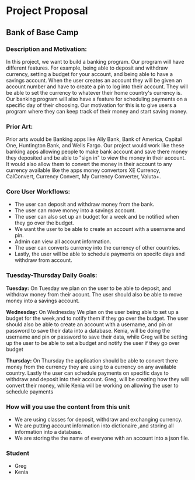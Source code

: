# Project Proposal 
## Bank of Base Camp
### Description and Motivation:
In this project, we want to build a banking program. Our program will have different features. For example, being able to deposit and withdraw currency, setting a budget for your account, and being able to have a savings account. When the user creates an account they will be given an account number and have to create a pin to log into their account. They will be able to set the currency to whatever their home country's currency is. Our banking program will also have a feature for scheduling payments on a specific day of their choosing. Our motivation for this is to give users a program where they can keep track of their money and start saving money. 

### Prior Art:
Prior arts would be Banking apps like Ally Bank, Bank of America, Capital One, Huntington Bank, and Wells Fargo. Our project would work like these banking apps allowing people to make bank account and save there money they deposited and be able to "sign in" to view the money in their account. It would also allow them to convert the money in their account to any currency available like the apps money convertors XE Currency, CalConvert, Currency Convert, My Currency Converter, Valuta+.

### Core User Workflows:
- The user can deposit and withdraw money from the bank.
- The user can move money into a savings account. 
- The user can also set up an budget for a week and be notified when they go over the budget.
- We want the user to be able to create an account with a username and pin.
- Admin can view all account information.
- The user can converts currency into the currency of other countries.
- Lastly, the user will be able to schedule payments on specifc days and withdraw from account. 

### Tuesday-Thursday Daily Goals:
**Tuesday:**
On Tuesday we plan on the user to be able to deposit, and withdraw money from their acount. The user should also be able to move money into a savings account.

**Wednesday:**
On Wednesday We plan on the user being able to set up a budget for the week,and to notify them if they go over the budget. The user should also be able to create an account with a username, and pin or password to save their data into a database. 
Kenia, will be doing the username and pin or password to save their data, while Greg will be setting up the user to be able to set a budget and notify the user if they go over budget

**Thursday:**
On Thursday the application should be able to convert there money from the currency they are using to a currency on any available country. Lastly the user can schedule payments on specific days to withdraw and deposit into their account. 
Greg, will be creating how they will convert their money, while Kenia will be working on allowing the user to schedule payments

### How will you use the content from this unit
- We are using classes for deposit, withdraw and exchanging currency.
- We are putting account information into dictionaire ,and storing all information into a database. 
- We are storing the the name of everyone with an account into a json file.
### Student 
- Greg
- Kenia
